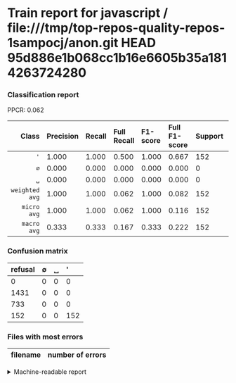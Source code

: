 # Train report for javascript / file:///tmp/top-repos-quality-repos-1sampocj/anon.git HEAD 95d886e1b068cc1b16e6605b35a1814263724280

### Classification report

PPCR: 0.062

| Class | Precision | Recall | Full Recall | F1-score | Full F1-score | Support | Full Support | PPCR |
|------:|:----------|:-------|:------------|:---------|:---------|:--------|:-------------|:-----|
| `'` | 1.000| 1.000| 0.500| 1.000| 0.667| 152| 304| 0.500 |
| `∅` | 0.000| 0.000| 0.000| 0.000| 0.000| 0| 1431| 0.000 |
| `␣` | 0.000| 0.000| 0.000| 0.000| 0.000| 0| 733| 0.000 |
| `weighted avg` | 1.000| 1.000| 0.062| 1.000| 0.082| 152| 2468| 0.062 |
| `micro avg` | 1.000| 1.000| 0.062| 1.000| 0.116| 152| 2468| 0.062 |
| `macro avg` | 0.333| 0.333| 0.167| 0.333| 0.222| 152| 2468| 0.062 |

### Confusion matrix

|refusal|  ∅| ␣| '| 
|:---|:---|:---|:---|
|0 |0 |0 |0 |
|1431 |0 |0 |0 |
|733 |0 |0 |0 |
|152 |0 |0 |152 |

### Files with most errors

| filename | number of errors|
|:----:|:-----|

<details>
    <summary>Machine-readable report</summary>
```json
{
  "cl_report": {"\u0027": {"f1-score": 1.0, "precision": 1.0, "recall": 1.0, "support": 152}, "macro avg": {"f1-score": 0.3333333333333333, "precision": 0.3333333333333333, "recall": 0.3333333333333333, "support": 152}, "micro avg": {"f1-score": 1.0, "precision": 1.0, "recall": 1.0, "support": 152}, "weighted avg": {"f1-score": 1.0, "precision": 1.0, "recall": 1.0, "support": 152}, "\u2205": {"f1-score": 0.0, "precision": 0.0, "recall": 0.0, "support": 0}, "\u2423": {"f1-score": 0.0, "precision": 0.0, "recall": 0.0, "support": 0}},
  "cl_report_full": {"\u0027": {"f1-score": 0.6666666666666666, "precision": 1.0, "recall": 0.5, "support": 304}, "macro avg": {"f1-score": 0.2222222222222222, "precision": 0.3333333333333333, "recall": 0.16666666666666666, "support": 2468}, "micro avg": {"f1-score": 0.11603053435114503, "precision": 1.0, "recall": 0.06158833063209076, "support": 2468}, "weighted avg": {"f1-score": 0.08211777417612101, "precision": 0.12317666126418152, "recall": 0.06158833063209076, "support": 2468}, "\u2205": {"f1-score": 0.0, "precision": 0.0, "recall": 0.0, "support": 1431}, "\u2423": {"f1-score": 0.0, "precision": 0.0, "recall": 0.0, "support": 733}},
  "ppcr": 0.06158833063209076
}
```
</details>
